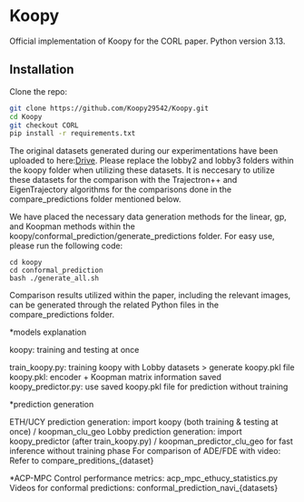 # Koopy
Official implementation of Koopy for the CORL paper.
Python version 3.13.
## Installation

Clone the repo:

```bash
git clone https://github.com/Koopy29542/Koopy.git
cd Koopy
git checkout CORL
pip install -r requirements.txt
```

The original datasets generated during our experimentations have been uploaded to here:[Drive](https://drive.google.com/file/d/1HvLqsX4YWHW1jplOqJwZSbFtcbqBBnhw/view?usp=sharing). Please replace the lobby2 and lobby3 folders within the koopy folder when utilizing these datasets. It is neccesary to utilize these datasets for the comparison with the Trajectron++ and EigenTrajectory algorithms for the comparisons done in the compare_predictions folder mentioned below. 

We have placed the necessary data generation methods for the linear, gp, and Koopman methods within the koopy/conformal_prediction/generate_predictions folder. For easy use, please run the following code:
```
cd koopy
cd conformal_prediction
bash ./generate_all.sh
```
Comparison results utilized within the paper, including the relevant images, can be generated through the related Python files in the compare_predictions folder.

*models explanation

koopy: training and testing at once

train_koopy.py: training koopy with Lobby datasets > generate koopy.pkl file
koopy.pkl: encoder + Koopman matrix information saved
koopy_predictor.py: use saved koopy.pkl file for prediction without training

*prediction generation

ETH/UCY prediction generation: import koopy (both training & testing at once) / koopman_clu_geo
Lobby prediction generation: import koopy_predictor (after train_koopy.py) / koopman_predictor_clu_geo for fast inference without training phase
For comparison of ADE/FDE with video: Refer to compare_preditions_{dataset}

*ACP-MPC
Control performance metrics: acp_mpc_ethucy_statistics.py
Videos for conformal predictions: conformal_prediction_navi_{datasets}

